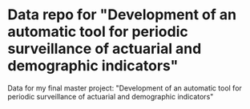 # Data repo for "Development of an automatic tool for periodic surveillance of actuarial and demographic indicators"
Data for my final master project: "Development of an automatic tool for periodic surveillance of actuarial and demographic indicators"


